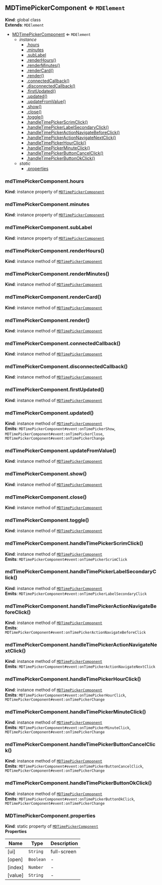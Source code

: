 <a name="MDTimePickerComponent"></a>

## MDTimePickerComponent ⇐ <code>MDElement</code>

**Kind**: global class  
**Extends**: <code>MDElement</code>

-   [MDTimePickerComponent](#MDTimePickerComponent) ⇐ <code>MDElement</code>
    -   _instance_
        -   [.hours](#MDTimePickerComponent+hours)
        -   [.minutes](#MDTimePickerComponent+minutes)
        -   [.subLabel](#MDTimePickerComponent+subLabel)
        -   [.renderHours()](#MDTimePickerComponent+renderHours)
        -   [.renderMinutes()](#MDTimePickerComponent+renderMinutes)
        -   [.renderCard()](#MDTimePickerComponent+renderCard)
        -   [.render()](#MDTimePickerComponent+render)
        -   [.connectedCallback()](#MDTimePickerComponent+connectedCallback)
        -   [.disconnectedCallback()](#MDTimePickerComponent+disconnectedCallback)
        -   [.firstUpdated()](#MDTimePickerComponent+firstUpdated)
        -   [.updated()](#MDTimePickerComponent+updated)
        -   [.updateFromValue()](#MDTimePickerComponent+updateFromValue)
        -   [.show()](#MDTimePickerComponent+show)
        -   [.close()](#MDTimePickerComponent+close)
        -   [.toggle()](#MDTimePickerComponent+toggle)
        -   [.handleTimePickerScrimClick()](#MDTimePickerComponent+handleTimePickerScrimClick)
        -   [.handleTimePickerLabelSecondaryClick()](#MDTimePickerComponent+handleTimePickerLabelSecondaryClick)
        -   [.handleTimePickerActionNavigateBeforeClick()](#MDTimePickerComponent+handleTimePickerActionNavigateBeforeClick)
        -   [.handleTimePickerActionNavigateNextClick()](#MDTimePickerComponent+handleTimePickerActionNavigateNextClick)
        -   [.handleTimePickerHourClick()](#MDTimePickerComponent+handleTimePickerHourClick)
        -   [.handleTimePickerMinuteClick()](#MDTimePickerComponent+handleTimePickerMinuteClick)
        -   [.handleTimePickerButtonCancelClick()](#MDTimePickerComponent+handleTimePickerButtonCancelClick)
        -   [.handleTimePickerButtonOkClick()](#MDTimePickerComponent+handleTimePickerButtonOkClick)
    -   _static_
        -   [.properties](#MDTimePickerComponent.properties)

<a name="MDTimePickerComponent+hours"></a>

### mdTimePickerComponent.hours

**Kind**: instance property of [<code>MDTimePickerComponent</code>](#MDTimePickerComponent)  
<a name="MDTimePickerComponent+minutes"></a>

### mdTimePickerComponent.minutes

**Kind**: instance property of [<code>MDTimePickerComponent</code>](#MDTimePickerComponent)  
<a name="MDTimePickerComponent+subLabel"></a>

### mdTimePickerComponent.subLabel

**Kind**: instance property of [<code>MDTimePickerComponent</code>](#MDTimePickerComponent)  
<a name="MDTimePickerComponent+renderHours"></a>

### mdTimePickerComponent.renderHours()

**Kind**: instance method of [<code>MDTimePickerComponent</code>](#MDTimePickerComponent)  
<a name="MDTimePickerComponent+renderMinutes"></a>

### mdTimePickerComponent.renderMinutes()

**Kind**: instance method of [<code>MDTimePickerComponent</code>](#MDTimePickerComponent)  
<a name="MDTimePickerComponent+renderCard"></a>

### mdTimePickerComponent.renderCard()

**Kind**: instance method of [<code>MDTimePickerComponent</code>](#MDTimePickerComponent)  
<a name="MDTimePickerComponent+render"></a>

### mdTimePickerComponent.render()

**Kind**: instance method of [<code>MDTimePickerComponent</code>](#MDTimePickerComponent)  
<a name="MDTimePickerComponent+connectedCallback"></a>

### mdTimePickerComponent.connectedCallback()

**Kind**: instance method of [<code>MDTimePickerComponent</code>](#MDTimePickerComponent)  
<a name="MDTimePickerComponent+disconnectedCallback"></a>

### mdTimePickerComponent.disconnectedCallback()

**Kind**: instance method of [<code>MDTimePickerComponent</code>](#MDTimePickerComponent)  
<a name="MDTimePickerComponent+firstUpdated"></a>

### mdTimePickerComponent.firstUpdated()

**Kind**: instance method of [<code>MDTimePickerComponent</code>](#MDTimePickerComponent)  
<a name="MDTimePickerComponent+updated"></a>

### mdTimePickerComponent.updated()

**Kind**: instance method of [<code>MDTimePickerComponent</code>](#MDTimePickerComponent)  
**Emits**: <code>MDTimePickerComponent#event:onTimePickerShow</code>, <code>MDTimePickerComponent#event:onTimePickerClose</code>, <code>MDTimePickerComponent#event:onTimePickerChange</code>  
<a name="MDTimePickerComponent+updateFromValue"></a>

### mdTimePickerComponent.updateFromValue()

**Kind**: instance method of [<code>MDTimePickerComponent</code>](#MDTimePickerComponent)  
<a name="MDTimePickerComponent+show"></a>

### mdTimePickerComponent.show()

**Kind**: instance method of [<code>MDTimePickerComponent</code>](#MDTimePickerComponent)  
<a name="MDTimePickerComponent+close"></a>

### mdTimePickerComponent.close()

**Kind**: instance method of [<code>MDTimePickerComponent</code>](#MDTimePickerComponent)  
<a name="MDTimePickerComponent+toggle"></a>

### mdTimePickerComponent.toggle()

**Kind**: instance method of [<code>MDTimePickerComponent</code>](#MDTimePickerComponent)  
<a name="MDTimePickerComponent+handleTimePickerScrimClick"></a>

### mdTimePickerComponent.handleTimePickerScrimClick()

**Kind**: instance method of [<code>MDTimePickerComponent</code>](#MDTimePickerComponent)  
**Emits**: <code>MDTimePickerComponent#event:onTimePickerScrimClick</code>  
<a name="MDTimePickerComponent+handleTimePickerLabelSecondaryClick"></a>

### mdTimePickerComponent.handleTimePickerLabelSecondaryClick()

**Kind**: instance method of [<code>MDTimePickerComponent</code>](#MDTimePickerComponent)  
**Emits**: <code>MDTimePickerComponent#event:onTimePickerLabelSecondaryClick</code>  
<a name="MDTimePickerComponent+handleTimePickerActionNavigateBeforeClick"></a>

### mdTimePickerComponent.handleTimePickerActionNavigateBeforeClick()

**Kind**: instance method of [<code>MDTimePickerComponent</code>](#MDTimePickerComponent)  
**Emits**: <code>MDTimePickerComponent#event:onTimePickerActionNavigateBeforeClick</code>  
<a name="MDTimePickerComponent+handleTimePickerActionNavigateNextClick"></a>

### mdTimePickerComponent.handleTimePickerActionNavigateNextClick()

**Kind**: instance method of [<code>MDTimePickerComponent</code>](#MDTimePickerComponent)  
**Emits**: <code>MDTimePickerComponent#event:onTimePickerActionNavigateNextClick</code>  
<a name="MDTimePickerComponent+handleTimePickerHourClick"></a>

### mdTimePickerComponent.handleTimePickerHourClick()

**Kind**: instance method of [<code>MDTimePickerComponent</code>](#MDTimePickerComponent)  
**Emits**: <code>MDTimePickerComponent#event:onTimePickerHourClick</code>, <code>MDTimePickerComponent#event:onTimePickerChange</code>  
<a name="MDTimePickerComponent+handleTimePickerMinuteClick"></a>

### mdTimePickerComponent.handleTimePickerMinuteClick()

**Kind**: instance method of [<code>MDTimePickerComponent</code>](#MDTimePickerComponent)  
**Emits**: <code>MDTimePickerComponent#event:onTimePickerMinuteClick</code>, <code>MDTimePickerComponent#event:onTimePickerChange</code>  
<a name="MDTimePickerComponent+handleTimePickerButtonCancelClick"></a>

### mdTimePickerComponent.handleTimePickerButtonCancelClick()

**Kind**: instance method of [<code>MDTimePickerComponent</code>](#MDTimePickerComponent)  
**Emits**: <code>MDTimePickerComponent#event:onTimePickerButtonCancelClick</code>, <code>MDTimePickerComponent#event:onTimePickerChange</code>  
<a name="MDTimePickerComponent+handleTimePickerButtonOkClick"></a>

### mdTimePickerComponent.handleTimePickerButtonOkClick()

**Kind**: instance method of [<code>MDTimePickerComponent</code>](#MDTimePickerComponent)  
**Emits**: <code>MDTimePickerComponent#event:onTimePickerButtonOkClick</code>, <code>MDTimePickerComponent#event:onTimePickerChange</code>  
<a name="MDTimePickerComponent.properties"></a>

### MDTimePickerComponent.properties

**Kind**: static property of [<code>MDTimePickerComponent</code>](#MDTimePickerComponent)  
**Properties**

| Name    | Type                 | Description |
| ------- | -------------------- | ----------- |
| [ui]    | <code>String</code>  | full-screen |
| [open]  | <code>Boolean</code> | -           |
| [index] | <code>Number</code>  | -           |
| [value] | <code>String</code>  | -           |
